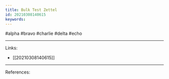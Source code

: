 ```yaml
---
title: Bulk Test Zettel
id: 20210308140615
keywords:
---
```

#alpha #bravo #charlie #delta #echo

---
Links:

- [[20210308140615]]

---
References:
